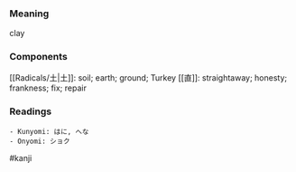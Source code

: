 ### Meaning

clay

### Components

[[Radicals/土|土]]: soil; earth; ground; Turkey [[直]]: straightaway; honesty; frankness; fix; repair

### Readings

```
- Kunyomi: はに, へな
- Onyomi: ショク
```

#kanji
